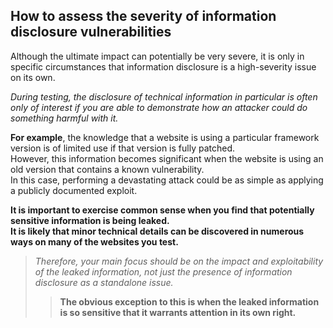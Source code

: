 ## How to assess the severity of information disclosure vulnerabilities

Although the ultimate impact can potentially be very severe, it is only in specific circumstances that information disclosure is a high-severity issue on its own.  
  
_During testing, the disclosure of technical information in particular is often only of interest if you are able to demonstrate how an attacker could do something harmful with it._  
  
**For example**, the knowledge that a website is using a particular framework version is of limited use if that version is fully patched.  
However, this information becomes significant when the website is using an old version that contains a known vulnerability.  
In this case, performing a devastating attack could be as simple as applying a publicly documented exploit.  
  
  
**It is important to exercise common sense when you find that potentially sensitive information is being leaked.  
It is likely that minor technical details can be discovered in numerous ways on many of the websites you test.**  
>_Therefore, your main focus should be on the impact and exploitability of the leaked information, not just the presence of information disclosure as a standalone issue._  
>>**The obvious exception to this is when the leaked information is so sensitive that it warrants attention in its own right.**
